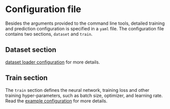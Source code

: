 # Configuration file

Besides the arguments provided to the command line tools, detailed training and
prediction configuration is specified in a `yaml` file. The configuration file contains
two sections, `dataset` and `train`.

## Dataset section

[dataset loader configuration](dataset_loader.html) for more details.


## Train section

The `train` section defines the neural network, training loss and other training
hyper-parameters, such as batch size, optimizer, and learning rate. Read the
[example configuration](https://github.com/DeepRegNet/DeepReg/blob/master/deepreg/config/unpaired_labeled_ddf.yaml)
for more details.
